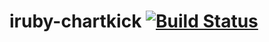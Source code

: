 # iruby-chartkick [![Build Status](https://travis-ci.com/Absolventa/iruby-chartkick.svg?branch=master)](https://travis-ci.com/Absolventa/iruby-chartkick)

